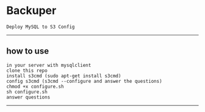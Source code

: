 # Backuper
    Deploy MySQL to S3 Config
---

## how to use ##
    in your server with mysqlclient
    clone this repo
    install s3cmd (sudo apt-get install s3cmd)
    config s3cmd (s3cmd --configure and answer the questions)
    chmod +x configure.sh
    sh configure.sh
    answer questions
---
